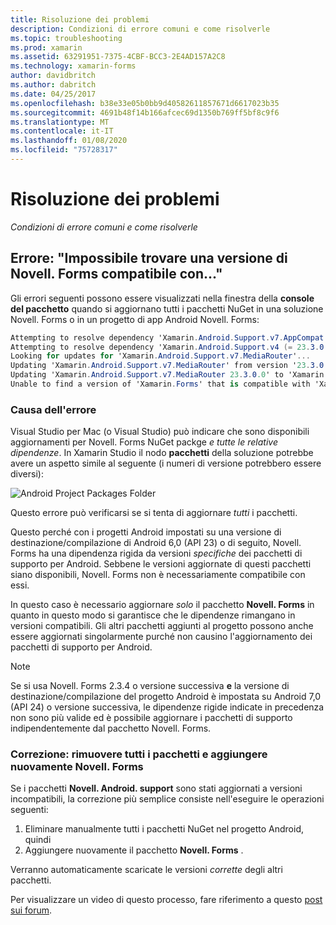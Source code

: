 ```yaml
---
title: Risoluzione dei problemi
description: Condizioni di errore comuni e come risolverle
ms.topic: troubleshooting
ms.prod: xamarin
ms.assetid: 63291951-7375-4CBF-BCC3-2E4AD157A2C8
ms.technology: xamarin-forms
author: davidbritch
ms.author: dabritch
ms.date: 04/25/2017
ms.openlocfilehash: b38e33e05b0bb9d40582611857671d6617023b35
ms.sourcegitcommit: 4691b48f14b166afcec69d1350b769ff5bf8c9f6
ms.translationtype: MT
ms.contentlocale: it-IT
ms.lasthandoff: 01/08/2020
ms.locfileid: "75728317"
---
```

# <a name="troubleshooting"></a>Risoluzione dei problemi

_Condizioni di errore comuni e come risolverle_

## <a name="error-unable-to-find-a-version-of-xamarinforms-compatible-with"></a>Errore: "Impossibile trovare una versione di Novell. Forms compatibile con..."

Gli errori seguenti possono essere visualizzati nella finestra della **console del pacchetto** quando si aggiornano tutti i pacchetti NuGet in una soluzione Novell. Forms o in un progetto di app Android Novell. Forms:

```csharp
Attempting to resolve dependency 'Xamarin.Android.Support.v7.AppCompat (= 23.3.0.0)'.
Attempting to resolve dependency 'Xamarin.Android.Support.v4 (= 23.3.0.0)'.
Looking for updates for 'Xamarin.Android.Support.v7.MediaRouter'...
Updating 'Xamarin.Android.Support.v7.MediaRouter' from version '23.3.0.0' to '23.3.1.0' in project 'Todo.Droid'.
Updating 'Xamarin.Android.Support.v7.MediaRouter 23.3.0.0' to 'Xamarin.Android.Support.v7.MediaRouter 23.3.1.0' failed.
Unable to find a version of 'Xamarin.Forms' that is compatible with 'Xamarin.Android.Support.v7.MediaRouter 23.3.0.0'.
```

### <a name="what-causes-this-error"></a>Causa dell'errore

Visual Studio per Mac (o Visual Studio) può indicare che sono disponibili aggiornamenti per Novell. Forms NuGet packge *e tutte le relative dipendenze*. In Xamarin Studio il nodo **pacchetti** della soluzione potrebbe avere un aspetto simile al seguente (i numeri di versione potrebbero essere diversi):

![](images/updates-available.png "Android Project Packages Folder")

Questo errore può verificarsi se si tenta di aggiornare _tutti_ i pacchetti.

Questo perché con i progetti Android impostati su una versione di destinazione/compilazione di Android 6,0 (API 23) o di seguito, Novell. Forms ha una dipendenza rigida da versioni *specifiche* dei pacchetti di supporto per Android. Sebbene le versioni aggiornate di questi pacchetti siano disponibili, Novell. Forms non è necessariamente compatibile con essi.

In questo caso è necessario aggiornare _solo_ il pacchetto **Novell. Forms** in quanto in questo modo si garantisce che le dipendenze rimangano in versioni compatibili. Gli altri pacchetti aggiunti al progetto possono anche essere aggiornati singolarmente purché non causino l'aggiornamento dei pacchetti di supporto per Android.

> [!NOTE]
> Se si usa Novell. Forms 2.3.4 o versione successiva **e** la versione di destinazione/compilazione del progetto Android è impostata su Android 7,0 (API 24) o versione successiva, le dipendenze rigide indicate in precedenza non sono più valide ed è possibile aggiornare i pacchetti di supporto indipendentemente dal pacchetto Novell. Forms.

### <a name="fix-remove-all-packages-and-re-add-xamarinforms"></a>Correzione: rimuovere tutti i pacchetti e aggiungere nuovamente Novell. Forms

Se i pacchetti **Novell. Android. support** sono stati aggiornati a versioni incompatibili, la correzione più semplice consiste nell'eseguire le operazioni seguenti:

1. Eliminare manualmente tutti i pacchetti NuGet nel progetto Android, quindi
2. Aggiungere nuovamente il pacchetto **Novell. Forms** .

Verranno automaticamente scaricate le versioni *corrette* degli altri pacchetti.

Per visualizzare un video di questo processo, fare riferimento a questo [post sui forum](https://forums.xamarin.com/discussion/comment/170012/#Comment_170012).
